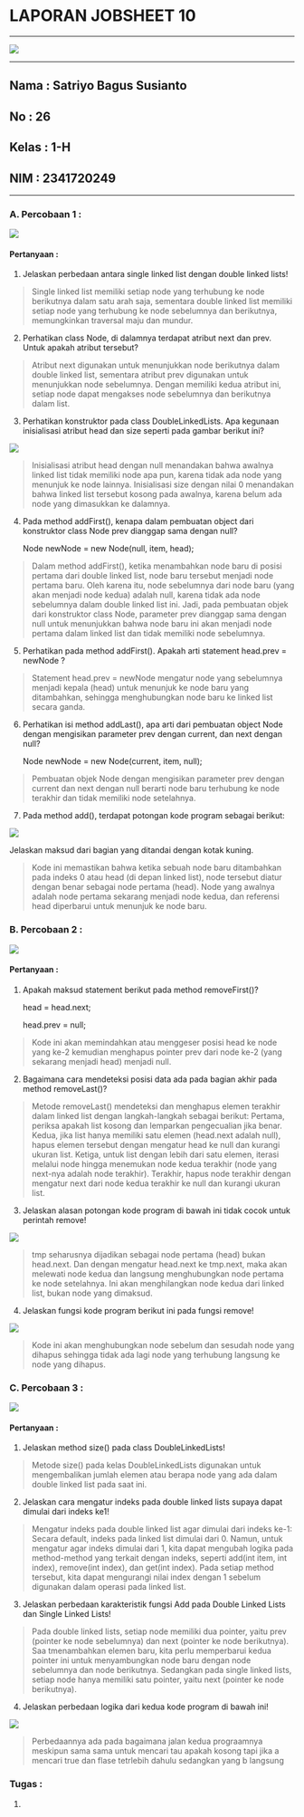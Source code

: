 # **LAPORAN JOBSHEET 10**

---

<img src = "image.png">

---

## Nama    : Satriyo Bagus Susianto
## No      : 26
## Kelas   : 1-H
## NIM     : 2341720249

---

### A. Percobaan 1 :

<img src = "image-1.png">

#### Pertanyaan :
1. Jelaskan perbedaan antara single linked list dengan double linked lists!

> Single linked list memiliki setiap node yang terhubung ke node berikutnya dalam satu arah saja, sementara double linked list memiliki setiap node yang terhubung ke node sebelumnya dan berikutnya, memungkinkan traversal maju dan mundur.

2. Perhatikan class Node, di dalamnya terdapat atribut next dan prev. Untuk apakah atribut
tersebut?

> Atribut next digunakan untuk menunjukkan node berikutnya dalam double linked list, sementara atribut prev digunakan untuk menunjukkan node sebelumnya. Dengan memiliki kedua atribut ini, setiap node dapat mengakses node sebelumnya dan berikutnya dalam list.

3. Perhatikan konstruktor pada class DoubleLinkedLists. Apa kegunaan inisialisasi atribut head dan
size seperti pada gambar berikut ini?

<img src = "image-2.png">

> Inisialisasi atribut head dengan null menandakan bahwa awalnya linked list tidak memiliki node apa pun, karena tidak ada node yang menunjuk ke node lainnya. Inisialisasi size dengan nilai 0 menandakan bahwa linked list tersebut kosong pada awalnya, karena belum ada node yang dimasukkan ke dalamnya.

4. Pada method addFirst(), kenapa dalam pembuatan object dari konstruktor class Node prev dianggap sama dengan null?

    Node newNode = new Node(null, item, head);

> Dalam method addFirst(), ketika menambahkan node baru di posisi pertama dari double linked list, node baru tersebut menjadi node pertama baru. Oleh karena itu, node sebelumnya dari node baru (yang akan menjadi node kedua) adalah null, karena tidak ada node sebelumnya dalam double linked list ini. Jadi, pada pembuatan objek dari konstruktor class Node, parameter prev dianggap sama dengan null untuk menunjukkan bahwa node baru ini akan menjadi node pertama dalam linked list dan tidak memiliki node sebelumnya.

5. Perhatikan pada method addFirst(). Apakah arti statement head.prev = newNode ?

> Statement head.prev = newNode mengatur node yang sebelumnya menjadi kepala (head) untuk menunjuk ke node baru yang ditambahkan, sehingga menghubungkan node baru ke linked list secara ganda.

6. Perhatikan isi method addLast(), apa arti dari pembuatan object Node dengan mengisikan
parameter prev dengan current, dan next dengan null?

    Node newNode = new Node(current, item, null);

> Pembuatan objek Node dengan mengisikan parameter prev dengan current dan next dengan null berarti node baru terhubung ke node terakhir dan tidak memiliki node setelahnya.

7. Pada method add(), terdapat potongan kode program sebagai berikut:

<img src = "image-3.png">

Jelaskan maksud dari bagian yang ditandai dengan kotak kuning.

> Kode ini memastikan bahwa ketika sebuah node baru ditambahkan pada indeks 0 atau head (di depan linked list), node tersebut diatur dengan benar sebagai node pertama (head). Node yang awalnya adalah node pertama sekarang menjadi node kedua, dan referensi head diperbarui untuk menunjuk ke node baru.

### B. Percobaan 2 :

<img src = "image-4.png">

#### Pertanyaan :
1. Apakah maksud statement berikut pada method removeFirst()?

    head = head.next;
    
    head.prev = null;

> Kode ini akan memindahkan atau menggeser posisi head ke node yang ke-2 kemudian menghapus pointer prev dari node ke-2 (yang sekarang menjadi head) menjadi null.

2. Bagaimana cara mendeteksi posisi data ada pada bagian akhir pada method removeLast()?

> Metode removeLast() mendeteksi dan menghapus elemen terakhir dalam linked list dengan langkah-langkah sebagai berikut: Pertama, periksa apakah list kosong dan lemparkan pengecualian jika benar. Kedua, jika list hanya memiliki satu elemen (head.next adalah null), hapus elemen tersebut dengan mengatur head ke null dan kurangi ukuran list. Ketiga, untuk list dengan lebih dari satu elemen, iterasi melalui node hingga menemukan node kedua terakhir (node yang next-nya adalah node terakhir). Terakhir, hapus node terakhir dengan mengatur next dari node kedua terakhir ke null dan kurangi ukuran list.

3. Jelaskan alasan potongan kode program di bawah ini tidak cocok untuk perintah remove!

<img src = "image-5.png">

> tmp seharusnya dijadikan sebagai node pertama (head) bukan head.next. Dan dengan mengatur head.next ke tmp.next, maka akan melewati node kedua dan langsung menghubungkan node pertama ke node setelahnya. Ini akan menghilangkan node kedua dari linked list, bukan node yang dimaksud.

4. Jelaskan fungsi kode program berikut ini pada fungsi remove!

<img src = "image-6.png">

> Kode ini akan menghubungkan node sebelum dan sesudah node yang dihapus sehingga tidak ada lagi node yang terhubung langsung ke node yang dihapus.

### C. Percobaan 3 :

<img src = "image-7.png">

#### Pertanyaan :
1. Jelaskan method size() pada class DoubleLinkedLists!

> Metode size() pada kelas DoubleLinkedLists digunakan untuk mengembalikan jumlah elemen atau berapa node yang ada dalam double linked list pada saat ini.

2. Jelaskan cara mengatur indeks pada double linked lists supaya dapat dimulai dari indeks ke1!

> Mengatur indeks pada double linked list agar dimulai dari indeks ke-1: Secara default, indeks pada linked list dimulai dari 0. Namun, untuk mengatur agar indeks dimulai dari 1, kita dapat mengubah logika pada method-method yang terkait dengan indeks, seperti add(int item, int index), remove(int index), dan get(int index). Pada setiap method tersebut, kita dapat mengurangi nilai index dengan 1 sebelum digunakan dalam operasi pada linked list.

3. Jelaskan perbedaan karakteristik fungsi Add pada Double Linked Lists dan Single Linked Lists!

> Pada double linked lists, setiap node memiliki dua pointer, yaitu prev (pointer ke node sebelumnya) dan next (pointer ke node berikutnya). Saa tmenambahkan elemen baru, kita perlu memperbarui kedua pointer ini untuk menyambungkan node baru dengan node sebelumnya dan node berikutnya. Sedangkan pada single linked lists, setiap node hanya memiliki satu pointer, yaitu next (pointer ke node berikutnya).

4. Jelaskan perbedaan logika dari kedua kode program di bawah ini!

<img src = "image-8.png">

> Perbedaannya ada pada bagaimana jalan kedua prograamnya meskipun sama sama untuk mencari tau apakah kosong tapi jika a mencari true dan flase tetrlebih dahulu sedangkan yang b langsung

### Tugas :
1. 